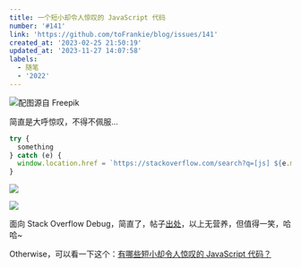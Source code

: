 ```yaml
---
title: 一个短小却令人惊叹的 JavaScript 代码
number: '#141'
link: 'https://github.com/toFrankie/blog/issues/141'
created_at: '2023-02-25 21:50:19'
updated_at: '2023-11-27 14:07:58'
labels:
  - 随笔
  - '2022'
---
```

![配图源自 Freepik](https://upload-images.jianshu.io/upload_images/5128488-3a8704de2e5837cb.jpeg?imageMogr2/auto-orient/strip%7CimageView2/2/w/1240)

简直是大呼惊叹，不得不佩服...

```js
try {
  something
} catch (e) {
  window.location.href = `https://stackoverflow.com/search?q=[js] ${e.message}`
}
```

![](https://upload-images.jianshu.io/upload_images/5128488-17f98102065b46cb.png?imageMogr2/auto-orient/strip%7CimageView2/2/w/1240)



![](https://upload-images.jianshu.io/upload_images/5128488-f11f0496e500464b.png?imageMogr2/auto-orient/strip%7CimageView2/2/w/1240)


面向 Stack Overflow Debug，简直了，帖子[出处](https://twitter.com/DivineOmega/status/695744177557106688?s=20&t=50Jde_R7QN6iPXhF7xc73w)，以上无营养，但值得一笑，哈哈~

Otherwise，可以看一下这个：[有哪些短小却令人惊叹的 JavaScript 代码？](https://www.zhihu.com/question/46943112)
